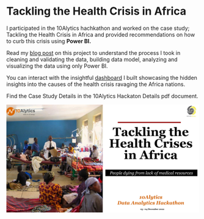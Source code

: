 # Tackling the Health Crisis in Africa

I participated in the 10Alytics hachkathon and worked on the case study; Tackling the Health Crisis in Africa and provided recommendations on how to curb this crisis using **Power BI.**

Read my [blog post](https://medium.com/@chisompromise/tackling-the-health-crisis-in-africa-89298583e27d) on this project to understand the process I took in cleaning and validating the data, building data model, analyzing and visualizing the data using only Power BI.
 
You can interact with the insightful [dashboard](https://www.novypro.com/project/health-crisis-analysis) I built showcasing the hidden insights into the causes of the health crisis ravaging the Africa nations.

Find the Case Study Details in the 10Alytics Hackaton Details pdf document.

![Case Study Fisrt Page](https://github.com/Chisomnwa/10Alytics-Hackaton---Tackling-the-Health-Crisis-in-Africa/blob/main/10Alytics%20Hackaton%20Details_page-0001.jpg)
